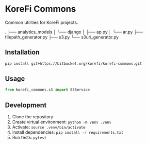 # KoreFi Commons

Common utilities for KoreFi projects.

.
├── analytics_models
│   └── django
│       ├── ap.py
│       └── ar.py
├── filepath_generator.py
├── s3.py
└── s3uri_generator.py

## Installation

```bash
pip install git+https://bitbucket.org/korefi/korefi-commons.git
```

## Usage

```python
from korefi_commons.s3 import S3Service
```

## Development

1. Clone the repository
2. Create virtual environment: `python -m venv .venv`
3. Activate: `source .venv/bin/activate`
4. Install dependencies: `pip install -r requirements.txt`
5. Run tests: `pytest` 
